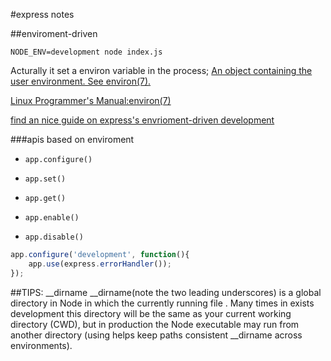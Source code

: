 #express notes

##enviroment-driven

```
NODE_ENV=development node index.js
```

Acturally it set a environ variable in the process;
[An object containing the user environment. See environ(7).](http://nodejs.org/api/process.html#process_process_env)

[Linux Programmer's Manual:environ(7)](http://man7.org/linux/man-pages/man7/environ.7.html)

[find an nice guide  on express's envrioment-driven development](http://www.hacksparrow.com/running-express-js-in-production-mode.html)

###apis based on enviroment
+ `app.configure()`

+ `app.set()`

+ `app.get()`

+ `app.enable()`

+ `app.disable()`

```javascript
app.configure('development', function(){
    app.use(express.errorHandler()); 
});

```

##TIPS:
__dirname
__dirname(note the two leading underscores) is a global directory in
Node  in  which  the  currently  running  file  .  Many  times  in exists
development  this  directory  will  be  the  same  as  your  current  working
directory (CWD), but in production the Node executable may run from
another  directory  (using   helps  keep  paths  consistent __dirname
across environments).